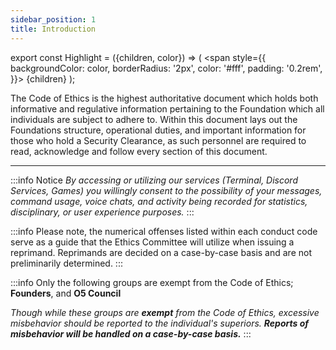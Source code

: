 ```yaml
---
sidebar_position: 1
title: Introduction
---
```



export const Highlight = ({children, color}) => (
<span
style={{
      backgroundColor: color,
      borderRadius: '2px',
      color: '#fff',
      padding: '0.2rem',
    }}>
{children}
</span>
);

The Code of Ethics is the highest authoritative document which holds both informative and regulative information pertaining to the Foundation which all individuals are subject to adhere to. Within this document lays out the Foundations structure, operational duties, and important information for those who hold a Security Clearance, as such personnel are required to read, acknowledge and follow every section of this document.

---

:::info Notice
*By accessing or utilizing our services (Terminal, Discord Services, Games) you willingly consent to the possibility of your messages, command usage, voice chats, and activity being recorded for statistics, disciplinary, or user experience purposes.*
:::

:::info
Please note, the numerical offenses listed within each conduct code serve as a guide that the Ethics Committee will utilize when issuing a reprimand. Reprimands are decided on a case-by-case basis and are not preliminarily determined.
:::


:::info
Only the following groups are exempt from the Code of Ethics; <Highlight color="#686868">**Founders**</Highlight>, and <Highlight color="#070707">**O5 Council**</Highlight>

*Though while these groups are* ***exempt*** *from the Code of Ethics, excessive misbehavior should be reported to the individual's superiors.* ***Reports of misbehavior will be handled on a case-by-case basis.***
:::

